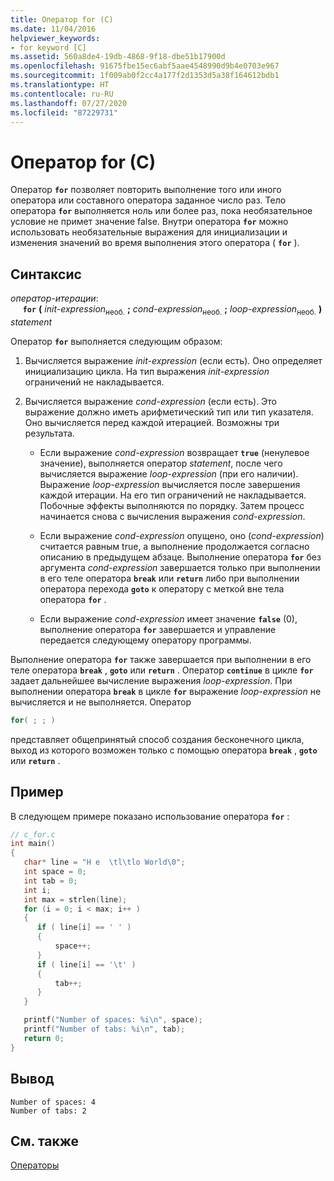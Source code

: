 ```yaml
---
title: Оператор for (C)
ms.date: 11/04/2016
helpviewer_keywords:
- for keyword [C]
ms.assetid: 560a8de4-19db-4868-9f18-dbe51b17900d
ms.openlocfilehash: 91675fbe15ec6abf5aae4548990d9b4e0703e967
ms.sourcegitcommit: 1f009ab0f2cc4a177f2d1353d5a38f164612bdb1
ms.translationtype: HT
ms.contentlocale: ru-RU
ms.lasthandoff: 07/27/2020
ms.locfileid: "87229731"
---
```

# <a name="for-statement-c"></a>Оператор for (C)

Оператор **`for`** позволяет повторить выполнение того или иного оператора или составного оператора заданное число раз. Тело оператора **`for`** выполняется ноль или более раз, пока необязательное условие не примет значение false. Внутри оператора **`for`** можно использовать необязательные выражения для инициализации и изменения значений во время выполнения этого оператора ( **`for`** ).

## <a name="syntax"></a>Синтаксис

*оператор-итерации*:<br/>
&nbsp;&nbsp;&nbsp;&nbsp; **`for`** **(** *init-expression*<sub>необ.</sub> **;** *cond-expression*<sub>необ.</sub> **;** *loop-expression*<sub>необ.</sub> **)** *statement*

Оператор **`for`** выполняется следующим образом:

1. Вычисляется выражение *init-expression* (если есть). Оно определяет инициализацию цикла. На тип выражения *init-expression* ограничений не накладывается.

1. Вычисляется выражение *cond-expression* (если есть). Это выражение должно иметь арифметический тип или тип указателя. Оно вычисляется перед каждой итерацией. Возможны три результата.

   - Если выражение *cond-expression* возвращает **`true`** (ненулевое значение), выполняется оператор *statement*, после чего вычисляется выражение *loop-expression* (при его наличии). Выражение *loop-expression* вычисляется после завершения каждой итерации. На его тип ограничений не накладывается. Побочные эффекты выполняются по порядку. Затем процесс начинается снова с вычисления выражения *cond-expression*.

   - Если выражение *cond-expression* опущено, оно (*cond-expression*) считается равным true, а выполнение продолжается согласно описанию в предыдущем абзаце. Выполнение оператора **`for`** без аргумента *cond-expression* завершается только при выполнении в его теле оператора **`break`** или **`return`** либо при выполнении оператора перехода **`goto`** к оператору с меткой вне тела оператора **`for`** .

   - Если выражение *cond-expression* имеет значение **`false`** (0), выполнение оператора **`for`** завершается и управление передается следующему оператору программы.

Выполнение оператора **`for`** также завершается при выполнении в его теле оператора **`break`** , **`goto`** или **`return`** . Оператор **`continue`** в цикле **`for`** задает дальнейшее вычисление выражения *loop-expression*. При выполнении оператора **`break`** в цикле **`for`** выражение *loop-expression* не вычисляется и не выполняется. Оператор

```C
for( ; ; )
```

представляет общепринятый способ создания бесконечного цикла, выход из которого возможен только с помощью оператора **`break`** , **`goto`** или **`return`** .

## <a name="example"></a>Пример

В следующем примере показано использование оператора **`for`** :

```C
// c_for.c
int main()
{
   char* line = "H e  \tl\tlo World\0";
   int space = 0;
   int tab = 0;
   int i;
   int max = strlen(line);
   for (i = 0; i < max; i++ )
   {
      if ( line[i] == ' ' )
      {
          space++;
      }
      if ( line[i] == '\t' )
      {
          tab++;
      }
   }

   printf("Number of spaces: %i\n", space);
   printf("Number of tabs: %i\n", tab);
   return 0;
}
```

## <a name="output"></a>Вывод

```Output
Number of spaces: 4
Number of tabs: 2
```

## <a name="see-also"></a>См. также

[Операторы](../c-language/statements-c.md)
